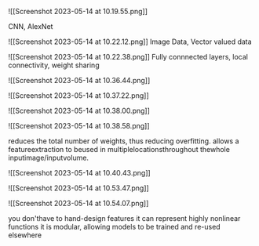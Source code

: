 ![[Screenshot 2023-05-14 at 10.19.55.png]]


CNN, AlexNet



![[Screenshot 2023-05-14 at 10.22.12.png]]
Image Data, Vector valued data




![[Screenshot 2023-05-14 at 10.22.38.png]]
Fully connnected layers, local connectivity, weight sharing






![[Screenshot 2023-05-14 at 10.36.44.png]]



![[Screenshot 2023-05-14 at 10.37.22.png]]


![[Screenshot 2023-05-14 at 10.38.00.png]]





![[Screenshot 2023-05-14 at 10.38.58.png]]





reduces the total number of weights, thus reducing overfitting.
allows a featureextraction to beused in multiplelocationsthroughout thewhole inputimage/inputvolume.


![[Screenshot 2023-05-14 at 10.40.43.png]]


![[Screenshot 2023-05-14 at 10.53.47.png]]





![[Screenshot 2023-05-14 at 10.54.07.png]]


you don'thave to hand-design features
it can represent highly nonlinear functions
it is modular, allowing models to be trained and re-used elsewhere
